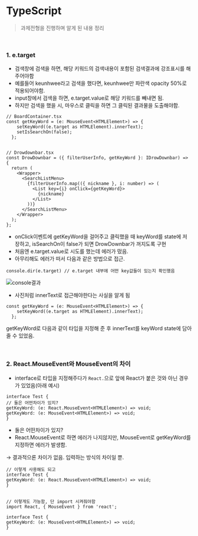# TypeScript

> 과제전형을 진행하며 알게 된 내용 정리

<br>

### 1. e.target

- 검색창에 검색을 하면, 해당 키워드의 검색내용이 포함된 검색결과에 강조표시를 해주어야함
- 예를들어 keunhwee라고 검색을 했다면, keunhwee만 파란색 opacity 50%로 적용되어야함.
- input창에서 검색을 하면, e.target.value로 해당 키워드를 빼내면 됨.
- 하지만 검색을 했을 시, 마우스로 클릭을 하면 그 클릭된 결과물을 도출해야함.

```TSX
// BoardContainer.tsx
const getKeyWord = (e: MouseEvent<HTMLElement>) => {
    setKeyWord((e.target as HTMLElement).innerText);
    setIsSearchOn(false);
  };


// Drowdownbar.tsx
const DrowDownbar = ({ filterUserInfo, getKeyWord }: IDrowDownbar) => {
  return (
    <Wrapper>
      <SearchListMenu>
        {filterUserInfo.map(({ nickname }, i: number) => (
          <List key={i} onClick={getKeyWord}>
            {nickname}
          </List>
        ))}
      </SearchListMenu>
    </Wrapper>
  );
};
```

- onClick이벤트에 getKeyWord을 걸어주고 클릭했을 때 keyWord를 state에 저장하고, isSearchOn이 false가 되면 DrowDownbar가 꺼지도록 구현
- 처음엔 e.target.value로 시도를 했는데 에러가 떴음.
- 아무리해도 에러가 떠서 다음과 같은 방법으로 접근.

```TSX
console.dir(e.target) // e.target 내부에 어떤 key값들이 있는지 확인했음
```

![console결과](../screen/console.dir(e.target).png)

- 사진처럼 innerText로 접근해야한다는 사실을 알게 됨

```TSX
const getKeyWord = (e: MouseEvent<HTMLElement>) => {
    setKeyWord((e.target as HTMLElement).innerText);
  };
```

getKeyWord로 다음과 같이 타입을 지정해 준 후 innerText를 keyWord state에 담아줄 수 있었음.

<br>

### 2. React.MouseEvent와 MouseEvent의 차이

- interface로 타입을 지정해주다가 `React.`으로 앞에 React가 붙은 것와 아닌 경우가 있었음(아래 예시)

```TSX
interface Test {
// 둘은 어떤차이가 있지?
getKeyWord: (e: React.MouseEvent<HTMLElement>) => void;
getKeyWord: (e: MouseEvent<HTMLElement>) => void;
}
```

- 둘은 어떤차이가 있지?
- React.MouseEvent로 하면 에러가 나지않지만, MouseEvent로 getKeyWord를 지정하면 에러가 발생함.

→ 결과적으론 차이가 없음. 입력하는 방식의 차이일 뿐.

```TSX
// 이렇게 사용해도 되고
interface Test {
getKeyWord: (e: React.MouseEvent<HTMLElement>) => void;
}


// 이렇게도 가능함, 단 import 시켜줘야함
import React, { MouseEvent } from 'react';

interface Test {
getKeyWord: (e: MouseEvent<HTMLElement>) => void;
}
```

<br>
